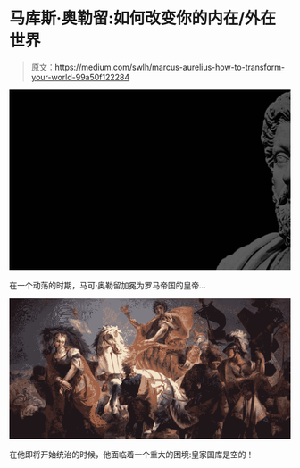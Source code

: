 # 马库斯·奥勒留:如何改变你的内在/外在世界

> 原文：<https://medium.com/swlh/marcus-aurelius-how-to-transform-your-world-99a50f122284>

![](img/a4fcbcf75d0bfeb33b326afc1971b83a.png)

在一个动荡的时期，马可·奥勒留加冕为罗马帝国的皇帝…

![](img/1cda120cdbcc7bfabf63b05120b03f01.png)

在他即将开始统治的时候，他面临着一个重大的困境:皇家国库是空的！